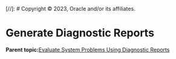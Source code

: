 [//]: # Copyright © 2023, Oracle and/or its affiliates.

# Generate Diagnostic Reports

**Parent topic:**[Evaluate System Problems Using Diagnostic Reports](../topics/diag_reports_evaluate_issues.md)

